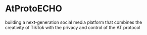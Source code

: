 # AtProtoECHO
building a next-generation social media platform that combines the creativity of TikTok with the privacy and control of the AT protocol
